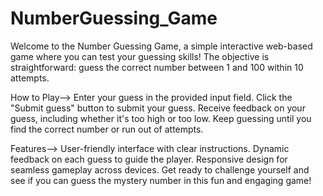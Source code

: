 # NumberGuessing_Game
Welcome to the Number Guessing Game, a simple interactive web-based game where you can test your guessing skills! The objective is straightforward: guess the correct number between 1 and 100 within 10 attempts.

How to Play-->
Enter your guess in the provided input field.
Click the "Submit guess" button to submit your guess.
Receive feedback on your guess, including whether it's too high or too low.
Keep guessing until you find the correct number or run out of attempts.

Features-->
User-friendly interface with clear instructions.
Dynamic feedback on each guess to guide the player.
Responsive design for seamless gameplay across devices.
Get ready to challenge yourself and see if you can guess the mystery number in this fun and engaging game!
